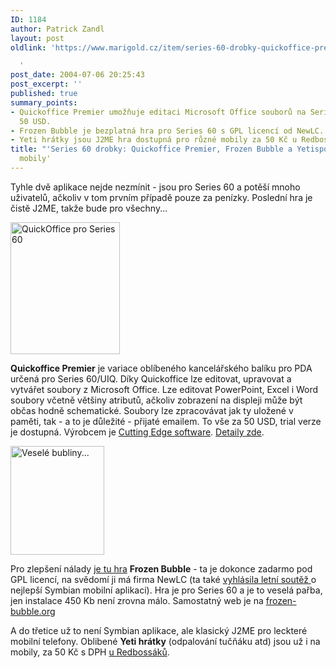 ```yaml
---
ID: 1184
author: Patrick Zandl
layout: post
oldlink: 'https://www.marigold.cz/item/series-60-drobky-quickoffice-premier-frozen-bubble-a-yetisport-pro-mobily

  '
post_date: 2004-07-06 20:25:43
post_excerpt: ''
published: true
summary_points:
- Quickoffice Premier umožňuje editaci Microsoft Office souborů na Series 60/UIQ za
  50 USD.
- Frozen Bubble je bezplatná hra pro Series 60 s GPL licencí od NewLC.
- Yeti hrátky jsou J2ME hra dostupná pro různé mobily za 50 Kč u Redboss.
title: "'Series 60 drobky: Quickoffice Premier, Frozen Bubble a Yetisport pro"
  mobily'
---
```


<p>
Tyhle dvě aplikace nejde nezmínit - jsou pro Series 60 a potěší mnoho uživatelů, ačkoliv v tom prvním případě pouze za penízky. Poslední hra je čistě J2ME, takže bude pro všechny...</p>

<div class="rightbox">
<img src="/wp-content/uploads/20040706-quickoffice-s60.jpg" alt="QuickOffice pro Series 60" width="175" height="211" />
 </div>
<p>
<strong>Quickoffice Premier</strong> je variace oblíbeného kancelářského balíku pro PDA určená pro Series 60/UIQ. Díky Quickoffice lze editovat, upravovat a vytvářet soubory z Microsoft Office. Lze editovat PowerPoint, Excel i Word soubory včetně většiny atributů, ačkoliv zobrazení na displeji může být občas hodně schematické. Soubory lze zpracovávat jak ty uložené v paměti, tak - a to je důležité - přijaté emailem. To vše za 50 USD, trial verze je dostupná. Výrobcem je <a href="http://www.mobl.com/software/">Cutting Edge software</a>. <a href="http://my-symbian.com/7650/applications/applications.php?fldAuto=967&#038;faq=18">Detaily zde</a>.</p>

<div class="leftbox">  <img src="/wp-content/uploads/20040706-funbuble.jpg" alt="Veselé bubliny..." width="150" height="174" /></div>
<p>
Pro zlepšení nálady <a href="http://www.newlc.com/article.php3?id_article=410">je tu hra</a> <strong>Frozen Bubble</strong> - ta je dokonce zadarmo pod GPL licencí, na svědomí ji má firma NewLC (ta také <a href="http://contest.newlc.com/">vyhlásila letní soutěž </a>o nejlepší Symbian mobilní aplikaci). Hra je pro Series 60 a je to veselá pařba, jen instalace 450 Kb není zrovna málo. Samostatný web je na <a class="spip_url" href="http://www.frozen-bubble.org/">frozen-bubble.org</a></p>
<p>
A do třetice už to není Symbian aplikace, ale klasický J2ME pro leckteré mobilní telefony. Oblibené <strong>Yeti hrátky</strong> (odpalování tučňáku atd) jsou už i na mobily, za 50 Kč s DPH <a href="http://www.redboss.cz/cz/shop_j2me/view_game.php?id=560&#038;PHPSESSID=449ca18f1db12c93041f279e08eb7590">u Redbossáků</a>.</p>